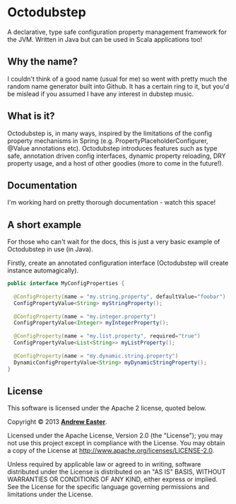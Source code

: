 Octodubstep
===========

A declarative, type safe configuration property management framework for the JVM. Written in Java but can be used in Scala applications too!

Why the name?
-------------

I couldn't think of a good name (usual for me) so went with pretty much the random name generator built into Github. It has a certain ring to it, but you'd be mislead if you assumed I have any interest in dubstep music.

What is it?
-----------

Octodubstep is, in many ways, inspired by the limitations of the config property mechanisms in Spring (e.g. PropertyPlaceholderConfigurer, @Value annotations etc). Octodubstep introduces features such as type safe, annotation driven config interfaces, dynamic property reloading, DRY property usage, and a host of other goodies (more to come in the future!).

Documentation
-------------

I'm working hard on pretty thorough documentation - watch this space!


A short example
---------------

For those who can't wait for the docs, this is just a very basic example of Octodubstep in use (in Java).

Firstly, create an annotated configuration interface (Octodubstep will create instance automagically).
```java
public interface MyConfigProperties {
  
  @ConfigProperty(name = "my.string.property", defaultValue="foobar")
  ConfigPropertyValue<String> myStringProperty();
  
  @ConfigProperty(name = "my.integer.property")
  ConfigPropertyValue<Integer> myIntegerProperty();  
  
  @ConfigProperty(name = "my.list.property", required="true")
  ConfigPropertyValue<List<String>> myListProperty();
  
  @ConfigProperty(name = "my.dynamic.string.property")
  DynamicConfigPropertyValue<String> myDynamicStringProperty();
}
```

License
-------

This software is licensed under the Apache 2 license, quoted below.

Copyright &copy; 2013 **[Andrew Easter](http://www.dreweaster.com/)**.

Licensed under the Apache License, Version 2.0 (the "License"); you may not use this project except in compliance with the License. You may obtain a copy of the License at http://www.apache.org/licenses/LICENSE-2.0.

Unless required by applicable law or agreed to in writing, software distributed under the License is distributed on an "AS IS" BASIS, WITHOUT WARRANTIES OR CONDITIONS OF ANY KIND, either express or implied. See the License for the specific language governing permissions and limitations under the License.

